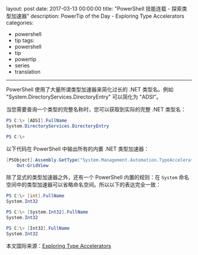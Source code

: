 ﻿layout: post
date: 2017-03-13 00:00:00
title: "PowerShell 技能连载 - 探索类型加速器"
description: PowerTip of the Day - Exploring Type Accelerators
categories:
- powershell
- tip
tags:
- powershell
- tip
- powertip
- series
- translation
---
PowerShell 使用了大量所谓类型加速器来简化过长的 .NET 类型名。例如 "System.DirectoryServices.DirectoryEntry" 可以简化为 "ADSI"。

当您需要查询一个类型的完整名称时，您可以获取到实际的完整 .NET 类型名：

```powershell
PS C:\> [ADSI].FullName
System.DirectoryServices.DirectoryEntry

PS C:\>
```

以下代码在 PowerShell 中输出所有的内置 .NET 类型加速器：

```powershell
[PSObject].Assembly.GetType("System.Management.Automation.TypeAccelerators")::get |
    Out-GridView
```

除了显式的类型加速器之外，还有一个 PowerShell 内置的规则：在 `System` 命名空间中的类型加速器可以省略命名空间。所以以下的表达完全一致：

```powershell
PS C:\> [int].FullName
System.Int32

PS C:\> [System.Int32].FullName
System.Int32

PS C:\> [Int32].FullName
System.Int32
```

<!--more-->
本文国际来源：[Exploring Type Accelerators](http://community.idera.com/powershell/powertips/b/tips/posts/exploring-type-accelerators)
